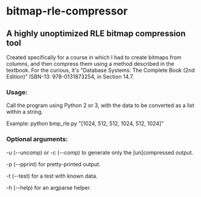 # bitmap-rle-compressor

## A highly unoptimized RLE bitmap compression tool

Created specifically for a course in which I had to create bitmaps from columns, and then compress them using a method described in the textbook. For the curious, it's "Database Systems: The Complete Book (2nd Edition)" ISBN-13: 978-0131873254, in Section 14.7.

### Usage: 
Call the program using Python 2 or 3, with the data to be converted as a list within a string.

Example: python bmp_rle.py "[1024, 512, 512, 1024, 512, 1024]"

### Optional arguments:
-u (--uncomp) or -c (--comp) to generate only the [un]compressed output.

-p (--pprint) for pretty-printed output.

-t (--test) for a test with known data.

-h (--help) for an argparse helper.